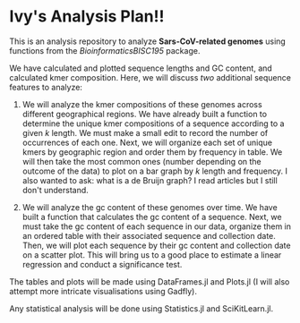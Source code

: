 # Ivy's Analysis Plan!!

This is an analysis repository to analyze **Sars-CoV-related genomes** using functions from the *BioinformaticsBISC195* package.

We have calculated and plotted sequence lengths and GC content, and calculated kmer composition. Here, we will discuss *two* additional sequence features to analyze:

1. We will analyze the kmer compositions of these genomes across different geographical regions. We have already built a function to determine the unique kmer compositions of a sequence according to a given *k* length. We must make a small edit to record the number of occurrences of each one. Next, we will organize each set of unique kmers by geographic region and order them by frequency in table. We will then take the most common ones (number depending on the outcome of the data) to plot on a bar graph by *k* length and frequency. I also wanted to ask: what is a de Bruijn graph? I read articles but I still don't understand.

2. We will analyze the gc content of these genomes over time. We have built a function that calculates the gc content of a sequence. Next, we must take the gc content of each sequence in our data, organize them in an ordered table with their associated sequence and collection date. Then, we will plot each sequence by their gc content and collection date on a scatter plot. This will bring us to a good place to estimate a linear regression and conduct a significance test.

The tables and plots will be made using DataFrames.jl and Plots.jl (I will also attempt more intricate visualisations using Gadfly).

Any statistical analysis will be done using Statistics.jl and SciKitLearn.jl.